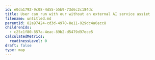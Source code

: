 ```yaml
---
id: e0da1792-9c08-4d55-b5b9-73d6c2c184dc
title: User can run with our without an external AI service assiet
filename: untitled.md
parentId: 82a97424-cd3d-4970-8e11-029dc4a0ecc8
childrenIds:
  - c25c1f80-857a-4eac-89b2-d5479d97ece5
calculatedMetrics:
  readinessLevel: 0
draft: false
type: map
---
```

